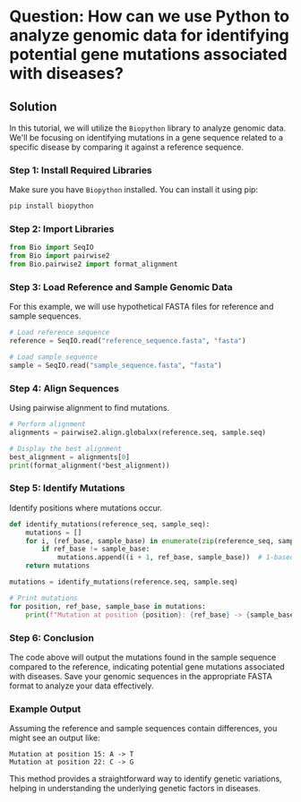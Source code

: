 # Question: How can we use Python to analyze genomic data for identifying potential gene mutations associated with diseases?

## Solution

In this tutorial, we will utilize the `Biopython` library to analyze genomic data. We'll be focusing on identifying mutations in a gene sequence related to a specific disease by comparing it against a reference sequence.

### Step 1: Install Required Libraries

Make sure you have `Biopython` installed. You can install it using pip:

```bash
pip install biopython
```

### Step 2: Import Libraries

```python
from Bio import SeqIO
from Bio import pairwise2
from Bio.pairwise2 import format_alignment
```

### Step 3: Load Reference and Sample Genomic Data

For this example, we will use hypothetical FASTA files for reference and sample sequences.

```python
# Load reference sequence
reference = SeqIO.read("reference_sequence.fasta", "fasta")

# Load sample sequence
sample = SeqIO.read("sample_sequence.fasta", "fasta")
```

### Step 4: Align Sequences

Using pairwise alignment to find mutations.

```python
# Perform alignment
alignments = pairwise2.align.globalxx(reference.seq, sample.seq)

# Display the best alignment
best_alignment = alignments[0]
print(format_alignment(*best_alignment))
```

### Step 5: Identify Mutations

Identify positions where mutations occur.

```python
def identify_mutations(reference_seq, sample_seq):
    mutations = []
    for i, (ref_base, sample_base) in enumerate(zip(reference_seq, sample_seq)):
        if ref_base != sample_base:
            mutations.append((i + 1, ref_base, sample_base))  # 1-based index
    return mutations

mutations = identify_mutations(reference.seq, sample.seq)

# Print mutations
for position, ref_base, sample_base in mutations:
    print(f"Mutation at position {position}: {ref_base} -> {sample_base}")
```

### Step 6: Conclusion

The code above will output the mutations found in the sample sequence compared to the reference, indicating potential gene mutations associated with diseases. Save your genomic sequences in the appropriate FASTA format to analyze your data effectively.

### Example Output

Assuming the reference and sample sequences contain differences, you might see an output like:

```
Mutation at position 15: A -> T
Mutation at position 22: C -> G
```

This method provides a straightforward way to identify genetic variations, helping in understanding the underlying genetic factors in diseases.